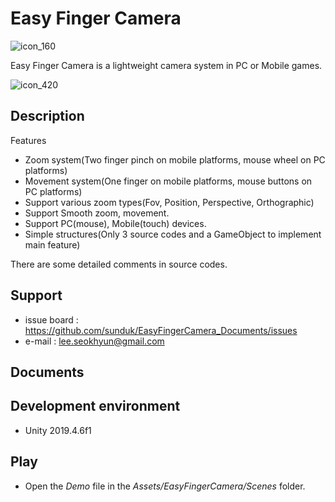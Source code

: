# Easy Finger Camera
![icon_160](https://user-images.githubusercontent.com/438767/92995374-004c4f80-f53e-11ea-8bf9-0894af61b110.png)

Easy Finger Camera is a lightweight camera system in PC or Mobile games.


![icon_420](https://user-images.githubusercontent.com/438767/92995373-fc203200-f53d-11ea-8610-152c004a5c55.png)


## Description

Features
- Zoom system(Two finger pinch on mobile platforms, mouse wheel on PC platforms)
- Movement system(One finger on mobile platforms, mouse buttons on PC platforms)
- Support various zoom types(Fov, Position, Perspective, Orthographic)
- Support Smooth zoom, movement.
- Support PC(mouse), Mobile(touch) devices.
- Simple structures(Only 3 source codes and a GameObject to implement main feature)

There are some detailed comments in source codes.


## Support
- issue board : https://github.com/sunduk/EasyFingerCamera_Documents/issues
- e-mail : lee.seokhyun@gmail.com


## Documents


## Development environment
- Unity 2019.4.6f1


## Play
- Open the _Demo_ file in the _Assets/EasyFingerCamera/Scenes_ folder.
